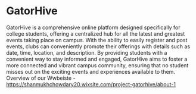# GatorHive

GatorHive is a comprehensive online platform designed specifically for college students, offering a centralized hub for all the latest and greatest events taking place on campus. With the ability to easily register and post events, clubs can conveniently promote their offerings with details such as date, time, location, and description. By providing students with a convenient way to stay informed and engaged, GatorHive aims to foster a more connected and vibrant campus community, ensuring that no student misses out on the exciting events and experiences available to them.
Overview of our Wwbeiste - https://shanmukhchowdary20.wixsite.com/project-gatorhive/about-1
